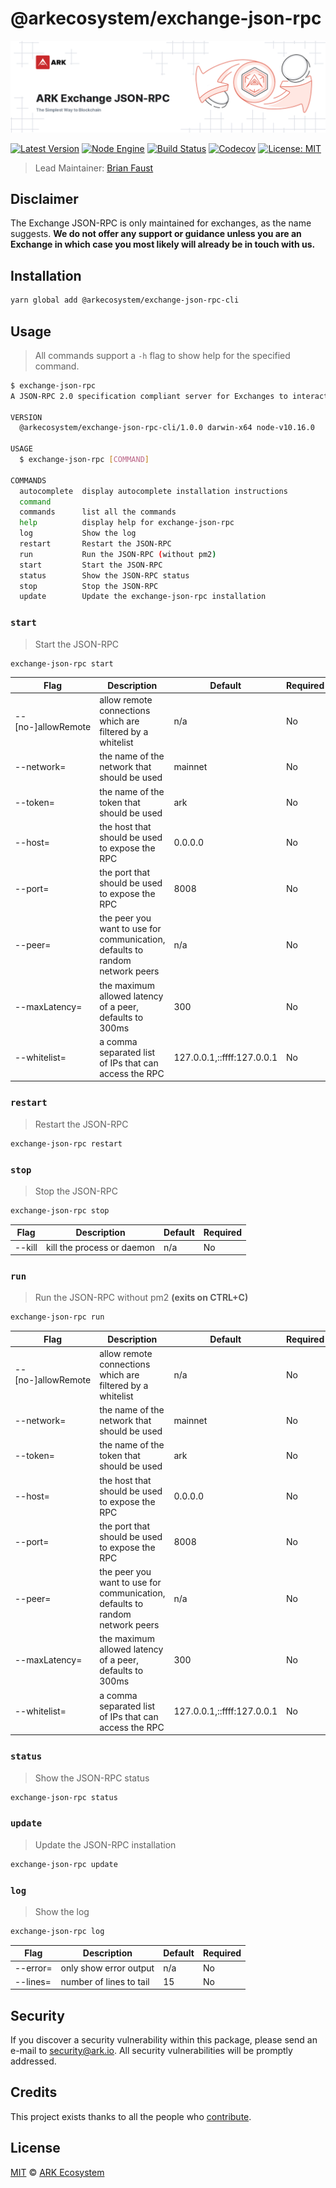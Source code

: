 # @arkecosystem/exchange-json-rpc

<p align="center">
    <img src="https://raw.githubusercontent.com/ARKEcosystem/exchange-json-rpc/master/banner.png" />
</p>

[![Latest Version](https://badgen.now.sh/npm/v/@arkecosystem/exchange-json-rpc)](https://www.npmjs.com/package/@arkecosystem/exchange-json-rpc)
[![Node Engine](https://badgen.now.sh/npm/node/@arkecosystem/exchange-json-rpc)](https://www.npmjs.com/package/@arkecosystem/exchange-json-rpc)
[![Build Status](https://badgen.now.sh/circleci/github/ArkEcosystem/exchange-json-rpc)](https://circleci.com/gh/ArkEcosystem/exchange-json-rpc)
[![Codecov](https://badgen.now.sh/codecov/c/github/ArkEcosystem/exchange-json-rpc)](https://codecov.io/gh/ArkEcosystem/exchange-json-rpc)
[![License: MIT](https://badgen.now.sh/badge/license/MIT/green)](https://opensource.org/licenses/MIT)

> Lead Maintainer: [Brian Faust](https://github.com/faustbrian)

## Disclaimer

The Exchange JSON-RPC is only maintained for exchanges, as the name suggests. **We do not offer any support or guidance unless you are an Exchange in which case you most likely will already be in touch with us.**

## Installation

```bash
yarn global add @arkecosystem/exchange-json-rpc-cli
```

## Usage

> All commands support a `-h` flag to show help for the specified command.

```sh
$ exchange-json-rpc
A JSON-RPC 2.0 specification compliant server for Exchanges to interact with the ARK Blockchain.

VERSION
  @arkecosystem/exchange-json-rpc-cli/1.0.0 darwin-x64 node-v10.16.0

USAGE
  $ exchange-json-rpc [COMMAND]

COMMANDS
  autocomplete  display autocomplete installation instructions
  command
  commands      list all the commands
  help          display help for exchange-json-rpc
  log           Show the log
  restart       Restart the JSON-RPC
  run           Run the JSON-RPC (without pm2)
  start         Start the JSON-RPC
  status        Show the JSON-RPC status
  stop          Stop the JSON-RPC
  update        Update the exchange-json-rpc installation
```

### `start`

> Start the JSON-RPC

```sh
exchange-json-rpc start
```

| Flag               | Description                                                                  | Default                    | Required |
| ------------------ | ---------------------------------------------------------------------------- | -------------------------- | -------- |
| --[no-]allowRemote | allow remote connections which are filtered by a whitelist                   | n/a                        | No       |
| --network=         | the name of the network that should be used                                  | mainnet                    | No       |
| --token=           | the name of the token that should be used                                    | ark                        | No       |
| --host=            | the host that should be used to expose the RPC                               | 0.0.0.0                    | No       |
| --port=            | the port that should be used to expose the RPC                               | 8008                       | No       |
| --peer=            | the peer you want to use for communication, defaults to random network peers | n/a                        | No       |
| --maxLatency=      | the maximum allowed latency of a peer, defaults to 300ms                     | 300                        | No       |
| --whitelist=       | a comma separated list of IPs that can access the RPC                        | 127.0.0.1,::ffff:127.0.0.1 | No       |

### `restart`

> Restart the JSON-RPC

```sh
exchange-json-rpc restart
```

### `stop`

> Stop the JSON-RPC

```sh
exchange-json-rpc stop
```

| Flag   | Description                | Default | Required |
| ------ | -------------------------- | ------- | -------- |
| --kill | kill the process or daemon | n/a     | No       |

### `run`

> Run the JSON-RPC without pm2 **(exits on CTRL+C)**

```sh
exchange-json-rpc run
```

| Flag               | Description                                                                  | Default                    | Required |
| ------------------ | ---------------------------------------------------------------------------- | -------------------------- | -------- |
| --[no-]allowRemote | allow remote connections which are filtered by a whitelist                   | n/a                        | No       |
| --network=         | the name of the network that should be used                                  | mainnet                    | No       |
| --token=           | the name of the token that should be used                                    | ark                        | No       |
| --host=            | the host that should be used to expose the RPC                               | 0.0.0.0                    | No       |
| --port=            | the port that should be used to expose the RPC                               | 8008                       | No       |
| --peer=            | the peer you want to use for communication, defaults to random network peers | n/a                        | No       |
| --maxLatency=      | the maximum allowed latency of a peer, defaults to 300ms                     | 300                        | No       |
| --whitelist=       | a comma separated list of IPs that can access the RPC                        | 127.0.0.1,::ffff:127.0.0.1 | No       |

### `status`

> Show the JSON-RPC status

```sh
exchange-json-rpc status
```

### `update`

> Update the JSON-RPC installation

```sh
exchange-json-rpc update
```

### `log`

> Show the log

```sh
exchange-json-rpc log
```

| Flag     | Description             | Default | Required |
| -------- | ----------------------- | ------- | -------- |
| --error= | only show error output  | n/a     | No       |
| --lines= | number of lines to tail | 15      | No       |

## Security

If you discover a security vulnerability within this package, please send an e-mail to security@ark.io. All security vulnerabilities will be promptly addressed.

## Credits

This project exists thanks to all the people who [contribute](../../contributors).

## License

[MIT](LICENSE) © [ARK Ecosystem](https://ark.io)
